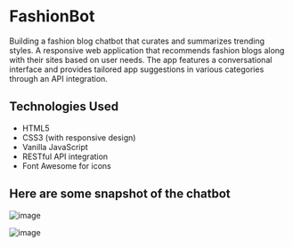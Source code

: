 # FashionBot
Building a fashion blog chatbot that curates and summarizes trending styles.
A responsive web application that recommends fashion blogs along with their sites based on user needs. The app features a conversational interface and provides tailored app suggestions in various categories through an API integration.

## Technologies Used
- HTML5
- CSS3 (with responsive design)
- Vanilla JavaScript
- RESTful API integration
- Font Awesome for icons

## Here are some snapshot of the chatbot
![image](https://github.com/user-attachments/assets/16d57882-9d26-4358-9929-30b58ad60918)

![image](https://github.com/user-attachments/assets/2d0d6799-b8d8-482f-a242-4c2509975dec)
